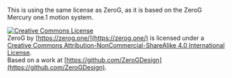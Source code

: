 This is using the same license as ZeroG, as it is based on the ZeroG Mercury one.1 motion system.

[![Creative Commons License](https://i.creativecommons.org/l/by-nc-sa/4.0/88x31.png)](http://creativecommons.org/licenses/by-nc-sa/4.0/)  
<span xmlns:dct="http://purl.org/dc/terms/" property="dct:title">ZeroG</span> by [https://zerog.one/](https://zerog.one/) is licensed under a [Creative Commons Attribution-NonCommercial-ShareAlike 4.0 International License](http://creativecommons.org/licenses/by-nc-sa/4.0/).  
Based on a work at [https://github.com/ZeroGDesign](https://github.com/ZeroGDesign).
